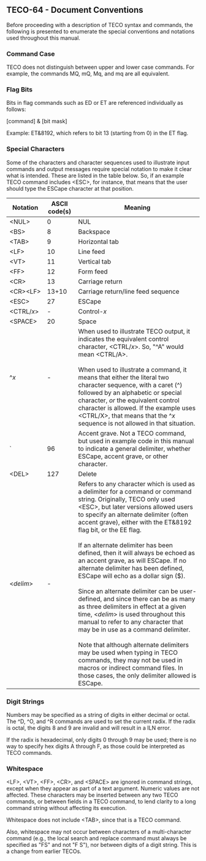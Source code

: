 ## TECO-64 - Document Conventions

<style>
    span {
        white-space: nowrap;
    }
</style>

Before proceeding with a description of TECO syntax and commands,
the following is presented to enumerate the special conventions and
notations used throughout this manual.

### Command Case

TECO does not distinguish between upper and lower case commands. For
example, the commands MQ, mQ, Mq, and mq are all equivalent.

### Flag Bits

Bits in flag commands such as ED or ET are referenced individually
as follows:

[command] & [bit mask]

Example: ET&8192, which refers to bit 13 (starting from 0) in the ET flag.

### Special Characters

Some of the characters and character sequences used to illustrate input
commands and output messages require special notation to make it clear
what is intended.
These are listed in the table below. So, if an example TECO command
includes &lt;ESC>, for instance, that means that the user should type
the ESCape character at that position.

| Notation        | ASCII code(s) | Meaning |
| --------------- | ------------- | ---- |
| &lt;NUL>         | 0             | NUL |
| &lt;BS>          | 8             | Backspace |
| &lt;TAB>         | 9             | Horizontal tab |
| &lt;LF>          | 10            | Line feed |
| &lt;VT>          | 11            | Vertical tab |
| &lt;FF>          | 12            | Form feed |
| &lt;CR>          | 13            | Carriage return |
| <span>&lt;CR>&lt;LF></span>    | 13+10         | Carriage return/line feed sequence |
| &lt;ESC>         | 27            | ESCape |
| &lt;CTRL/*x*>    | -             | Control-*x* |
| &lt;SPACE>       | 20            | Space |
| ^*x*            | -             | When used to illustrate TECO output, it indicates the equivalent control character, &lt;CTRL/*x*>. So, "^A" would mean &lt;CTRL/A>. <br><br> When used to illustrate a command, it means that either the literal two character sequence, with a caret (^) followed by an alphabetic or special character, *or* the equivalent control character is allowed. If the example uses &lt;CTRL/X>, that means that the ^*x* sequence is not allowed in that situation. |
| \`              | 96            | Accent grave. Not a TECO command, but used in example code in this manual to indicate a general delimiter, whether ESCape, accent grave, or other character. |
| &lt;DEL>         | 127           | Delete |
| &lt;*delim*>     | \-            | Refers to any character which is used as a delimiter for a command or command string. Originally, TECO only used &lt;ESC>, but later versions allowed users to specify an alternate delimiter (often accent grave), either with the ET&8192 flag bit, or the EE flag. <br><br>If an alternate delimiter has been defined, then it will always be echoed as an accent grave, as will ESCape. If no alternate delimiter has been defined, ESCape will echo as a dollar sign ($). <br><br>Since an alternate delimiter can be user-defined, and since there can be as many as three delimiters in effect at a given time, &lt;*delim*> is used throughout this manual to refer to any character that may be in use as a command delimiter. <br><br>Note that although alternate delimiters may be used when typing in TECO commands, they may not be used in macros or indirect command files. In those cases, the only delimiter allowed is ESCape. |

### Digit Strings

Numbers may be specified as a string of digits in either decimal or octal.
The ^D, ^O, and ^R commands are used to set the current radix. If the radix
is octal, the digits 8 and 9 are invalid and will result in a ILN error.

If the radix is hexadecimal, only digits 0 through 9 may be used; there is
no way to specify hex digits A through F, as those could be interpreted as
TECO commands.

### Whitespace

&lt;LF>, &lt;VT>, &lt;FF>, &lt;CR>, and &lt;SPACE> are ignored in command strings,
except when they appear as part of a text argument. Numeric values are not
affected. These characters may be inserted between any two TECO commands,
or between fields in a TECO command, to lend clarity to a long command string
without affecting its execution.

Whitespace does not include &lt;TAB>, since that is a TECO command.

Also, whitespace may not occur between characters of a multi-character
command (e.g., the local search and replace command must always be
specified as "FS" and not "F S"), nor between digits of a digit string.
This is a change from earlier TECOs.


